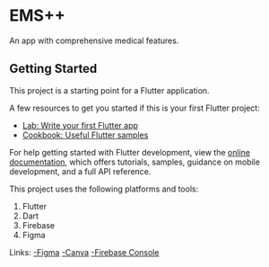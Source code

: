# EMS++

An app with comprehensive medical features.

## Getting Started

This project is a starting point for a Flutter application.

A few resources to get you started if this is your first Flutter project:

- [Lab: Write your first Flutter app](https://docs.flutter.dev/get-started/codelab)
- [Cookbook: Useful Flutter samples](https://docs.flutter.dev/cookbook)

For help getting started with Flutter development, view the
[online documentation](https://docs.flutter.dev/), which offers tutorials,
samples, guidance on mobile development, and a full API reference.

This project uses the following platforms and tools:
1. Flutter
2. Dart
3. Firebase
4. Figma

Links:
[-Figma](https://www.figma.com/proto/XkUgPxRDViooC4ge3WJQQR/Test-App?node-id=23-220&t=fLiBoGwNtOHBkKRT-1)
[-Canva](https://www.canva.com/design/DAGfGuAgxOM/6TRbYmh9TOWRqwLbsGaUbg/edit?utm_content=DAGfGuAgxOM&utm_campaign=designshare&utm_medium=link2&utm_source=sharebutton)
[-Firebase Console](https://console.firebase.google.com/u/0/)
